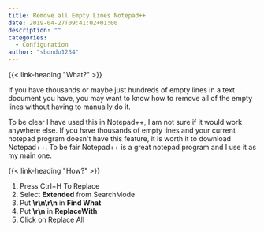 ```yaml
---
title: Remove all Empty Lines Notepad++
date: 2019-04-27T09:41:02+01:00
description: ""
categories:
  - Configuration
author: "sbondo1234"
---
```


{{< link-heading "What?" >}}

If you have thousands or maybe just hundreds of empty lines in a text document you have, you may want to know how to remove all of the empty lines without having to manually do it.

To be clear I have used this in Notepad++, I am not sure if it would work anywhere else. If you have thousands of empty lines and your current notepad program doesn't have this feature, it is worth it to download Notepad++. To be fair Notepad++ is a great notepad program and I use it as my main one.

{{< link-heading "How?" >}}

1. Press Ctrl+H To Replace
2. Select **Extended** from SearchMode
3. Put **\r\n\r\n** in **Find What**
4. Put **\r\n** in **ReplaceWith**
5. Click on Replace All
